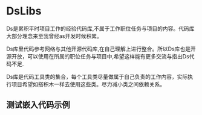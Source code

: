 # DsLibs

Ds是累积平时项目工作的经验代码库,不属于工作职位任务与项目的内容。代码库大部分理念来至我曾经as开发时候积累。

Ds库里代码参考网络与其他开源代码库,在自己理解上进行整合。所以Ds库也是开源开放，可以使用在所属的职位任务与项目中,希望这样能有更多交流与指出Ds代码不足.

Ds库是代码工具类的集合，每个工具类尽量做属于自己负责的工作内容，实际执行项目希望如搭积木一样去使用这些类。尽力减小类之间依赖关系。

## 测试嵌入代码示例

<script async src="//jsfiddle.net/maksim84/gsan4ph1/embed/"></script>
